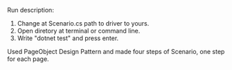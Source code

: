 Run description:
1) Change at Scenario.cs path to driver to yours.
2) Open diretory at terminal or command line.
3) Write "dotnet test" and press enter.

Used PageObject Design Pattern and made four steps of Scenario, one step for each page.
